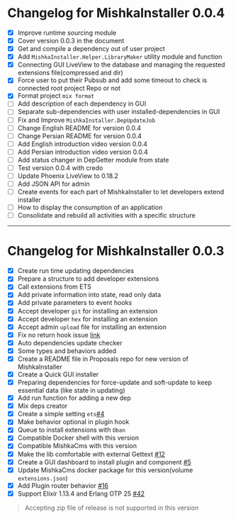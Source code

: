 # Changelog for MishkaInstaller 0.0.4

- [x] Improve runtime sourcing module
- [x] Cover version 0.0.3 in the document
- [x] Get and compile a dependency out of user project
- [x] Add `MishkaInstaller.Helper.LibraryMaker` utility module and function
- [x] Connecting GUI LiveView to the database and managing the requested extensions file(compressed and dir)
- [x] Force user to put their Pubsub and add some timeout to check is connected root project Repo or not
- [x] Format project `mix format`
- [ ] Add description of each dependency in GUI
- [ ] Separate sub-dependencies with user installed-dependencies in GUI
- [ ] Fix and Improve `MishkaInstaller.DepUpdateJob`
- [ ] Change English README for version 0.0.4
- [ ] Change Persian README for version 0.0.4
- [ ] Add English introduction video version 0.0.4
- [ ] Add Persian introduction video version 0.0.4
- [ ] Add status changer in DepGetter module from state
- [ ] Test version 0.0.4 with credo
- [ ] Update Phoenix LiveView to 0.18.2
- [ ] Add JSON API for admin
- [ ] Create events for each part of MishkaInstaller to let developers extend installer
- [ ] How to display the consumption of an application
- [ ] Consolidate and rebuild all ‍activities with a specific structure

---

# Changelog for MishkaInstaller 0.0.3

- [x] Create run time updating dependencies
- [x] Prepare a structure to add developer extensions
- [x] Call extensions from ETS
- [x] Add private information into state, read only data
- [x] Add private parameters to event hooks
- [x] Accept developer `git` for installing an extension
- [x] Accept developer `hex` for installing an extension
- [x] Accept admin `upload` file for installing an extension
- [x] Fix no return hook issue [link](https://github.com/mishka-group/mishka_installer/commit/efe33e87e53db414932ba841ddbd908357e21bbf#diff-1f6b2c046b76fb543242be7be8b86cb665a746b9e07ec26b5d421f4931534c2fL171)
- [x] Auto dependencies update checker
- [x] Some types and behaviors added
- [x] Create a README file in Proposals repo for new version of MishkaInstaller
- [x] Create a Quick GUI installer
- [x] Preparing dependencies for force-update and soft-update to keep essential data (like state in updating)
- [x] Add run function for adding a new dep
- [x] Mix deps creator
- [x] Create a simple setting `ets`[#4](https://github.com/mishka-group/mishka_installer/issues/4)
- [x] Make behavior optional in plugin hook
- [x] Queue to install extensions with `Oban`
- [x] Compatible Docker shell with this version
- [x] Compatible MishkaCms with this version
- [x] Make the lib comfortable with external Gettext [#12](https://github.com/mishka-group/mishka_installer/issues/12)
- [x] Create a GUI dashboard to install plugin and component [#5](https://github.com/mishka-group/mishka_installer/issues/5)
- [x] Update MishkaCms docker package for this version(volume `extensions.json`)
- [x] Add Plugin router behavior [#16](https://github.com/mishka-group/mishka_installer/issues/16)
- [x] Support Elixir 1.13.4 and Erlang OTP 25 [#42](https://github.com/mishka-group/mishka_installer/issues/42)

> Accepting zip file of release is not supported in this version